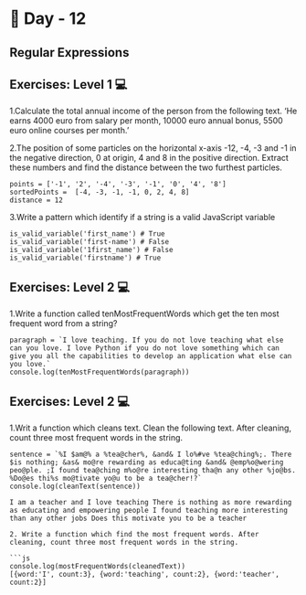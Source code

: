 # 🔖 Day - 12

## Regular Expressions

## Exercises: Level 1 💻


1.Calculate the total annual income of the person from the following text. ‘He earns 4000 euro from salary per month, 10000 euro annual bonus, 5500 euro online courses per month.’

2.The position of some particles on the horizontal x-axis -12, -4, -3 and -1 in the negative direction, 0 at origin, 4 and 8 in the positive direction. Extract these numbers and find the distance between the two furthest particles.

    points = ['-1', '2', '-4', '-3', '-1', '0', '4', '8']
    sortedPoints =  [-4, -3, -1, -1, 0, 2, 4, 8]
    distance = 12

3.Write a pattern which identify if a string is a valid JavaScript variable

    is_valid_variable('first_name') # True
    is_valid_variable('first-name') # False
    is_valid_variable('1first_name') # False
    is_valid_variable('firstname') # True


## Exercises: Level 2 💻

1.Write a function called tenMostFrequentWords which get the ten most frequent word from a string?

    paragraph = `I love teaching. If you do not love teaching what else can you love. I love Python if you do not love something which can give you all the capabilities to develop an application what else can you love.`
    console.log(tenMostFrequentWords(paragraph))



## Exercises: Level 2 💻


1.Writ a function which cleans text. Clean the following text. After cleaning, count three most frequent words in the string.

    sentence = `%I $am@% a %tea@cher%, &and& I lo%#ve %tea@ching%;. There $is nothing; &as& mo@re rewarding as educa@ting &and& @emp%o@wering peo@ple. ;I found tea@ching m%o@re interesting tha@n any other %jo@bs. %Do@es thi%s mo@tivate yo@u to be a tea@cher!?`
    console.log(cleanText(sentence))

    I am a teacher and I love teaching There is nothing as more rewarding as educating and empowering people I found teaching more interesting than any other jobs Does this motivate you to be a teacher
 ```
2. Write a function which find the most frequent words. After cleaning, count three most frequent words in the string.

```js
 console.log(mostFrequentWords(cleanedText))
 [{word:'I', count:3}, {word:'teaching', count:2}, {word:'teacher', count:2}]
